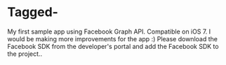 Tagged-
=======

My first sample app using Facebook Graph API. Compatible on iOS 7. I would be making more improvements for the app :) Please download the Facebook SDK from the developer's portal and add the Facebook SDK to the project.. 
